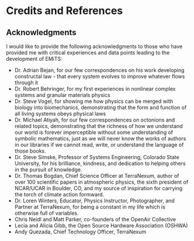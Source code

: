 # Credits and References

## Acknowledgments

I would like to provide the following acknowledgments to those who have provided me with critical experiences and data points leading to the development of EMiTS:

* Dr. Adrian Bejan, for our few correspondences on his work developing constructal law - that every system evolves to improve whatever flows through it
* Dr. Robert Behringer, for my first experiences in nonlinear complex systems and granular materials physics
* Dr. Steve Vogel, for showing me how physics can be merged with biology into biomechanics, demonstrating that the form and function of all living systems obeys physical laws
* Dr. Michael Atiyah, for our few correspondences on octonions and related topics, demonstrating that the richness of how we understand our world is forever imperceptible without some understanding of symbolic mathematics, just as we will never know the works of authors in our libraries if we cannot read, write, or understand the language of those books.
* Dr. Steve Simske, Professor of Systems Engineering, Colorado State University, for his brilliance, kindness, and dedication to helping others in the pursuit of knowledge.
* Dr. Thomas Bogdan, Chief Science Officer at TerraNexum, author of over 100 scientific papers in atmospheric physics, the sixth president of NCAR/UCAR in Boulder, CO, and my source of inspiration for carrying the torch of climate action formward. 
* Dr. Loren Winters, Educator, Physics Instructor, Photographer, and Partner at TerraNexum, for being a constant in my life which is otherwise full of variables.
* Chris Neidl and Matt Parker, co-founders of the OpenAir Collective
* Lecia and Alicia Gibb, the Open Source Hardware Association (OSHWA)
* Andy Quezada, Chief Technology Officer, TerraNexum

